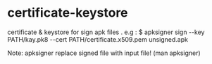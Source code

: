 # certificate-keystore
certificate & keystore for sign apk files .
e.g : 
$ apksigner sign --key PATH/kay.pk8 --cert PATH/certificate.x509.pem unsigned.apk

Note: apksigner replace signed file with input file! (man apksigner)
